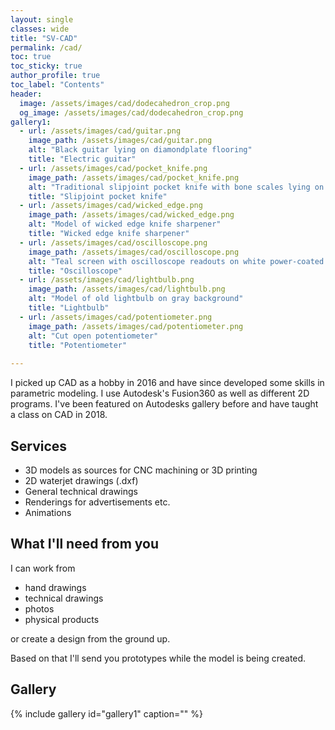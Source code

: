 ```yaml
---
layout: single
classes: wide
title: "SV-CAD"
permalink: /cad/
toc: true
toc_sticky: true
author_profile: true
toc_label: "Contents"
header:
  image: /assets/images/cad/dodecahedron_crop.png
  og_image: /assets/images/cad/dodecahedron_crop.png
gallery1:
  - url: /assets/images/cad/guitar.png
    image_path: /assets/images/cad/guitar.png
    alt: "Black guitar lying on diamondplate flooring"
    title: "Electric guitar"
  - url: /assets/images/cad/pocket_knife.png
    image_path: /assets/images/cad/pocket_knife.png
    alt: "Traditional slipjoint pocket knife with bone scales lying on black wood"
    title: "Slipjoint pocket knife"
  - url: /assets/images/cad/wicked_edge.png
    image_path: /assets/images/cad/wicked_edge.png
    alt: "Model of wicked edge knife sharpener"
    title: "Wicked edge knife sharpener"
  - url: /assets/images/cad/oscilloscope.png
    image_path: /assets/images/cad/oscilloscope.png
    alt: "Teal screen with oscilloscope readouts on white power-coated surface"
    title: "Oscilloscope"
  - url: /assets/images/cad/lightbulb.png
    image_path: /assets/images/cad/lightbulb.png
    alt: "Model of old lightbulb on gray background"
    title: "Lightbulb"
  - url: /assets/images/cad/potentiometer.png
    image_path: /assets/images/cad/potentiometer.png
    alt: "Cut open potentiometer"
    title: "Potentiometer"
    
---
```


I picked up CAD as a hobby in 2016 and have since developed some skills in parametric modeling. I use Autodesk's Fusion360 as well as different 2D programs.
I've been featured on Autodesks gallery before and have taught a class on CAD in 2018.

## Services

- 3D models as sources for CNC machining or 3D printing
- 2D waterjet drawings (.dxf)
- General technical drawings
- Renderings for advertisements etc.
- Animations

## What I'll need from you

I can work from

- hand drawings
- technical drawings
- photos
- physical products

or create a design from the ground up.

Based on that I'll send you prototypes while the model is being created.

## Gallery

{% include gallery id="gallery1" caption="" %}
